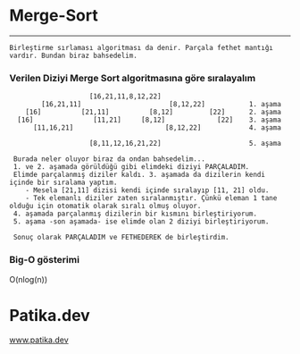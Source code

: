 # Merge-Sort
---

```
Birleştirme sırlaması algoritması da denir. Parçala fethet mantığı vardır. Bundan biraz bahsedelim.
```

### Verilen Diziyi Merge Sort algoritmasına göre sıralayalım
                        [16,21,11,8,12,22]
            [16,21,11]                      [8,12,22]           1. aşama
        [16]          [21,11]          [8,12]         [22]      2. aşama
      [16]               [11,21]     [8,12]             [22]    3. aşama
          [11,16,21]                       [8,12,22]            4. aşama
          
                        [8,11,12,16,21,22]                      5. aşama
                        
     Burada neler oluyor biraz da ondan bahsedelim... 
     1. ve 2. aşamada görüldüğü gibi elimdeki diziyi PARÇALADIM.
     Elimde parçalanmış diziler kaldı. 3. aşamada da dizilerin kendi içinde bir sıralama yaptım.
        - Mesela [21,11] dizisi kendi içinde sıralayıp [11, 21] oldu.
        - Tek elemanlı diziler zaten sıralanmıştır. Çünkü eleman 1 tane olduğu için otomatik olarak sıralı olmuş oluyor.
     4. aşamada parçalanmış dizilerin bir kısmını birleştiriyorum.
     5. aşama -son aşamada- ise elimde olan 2 diziyi birleştiriyorum.
     
     Sonuç olarak PARÇALADIM ve FETHEDEREK de birleştirdim.
### Big-O gösterimi
O(nlog(n))
# Patika.dev
www.patika.dev
